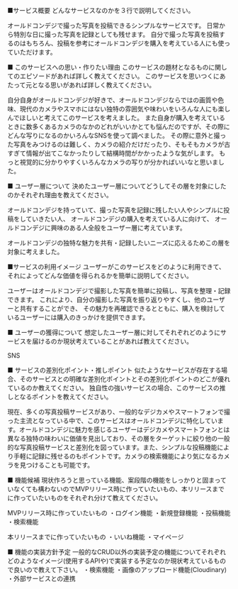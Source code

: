 ■サービス概要
どんなサービスなのかを３行で説明してください。

オールドコンデジで撮った写真を投稿できるシンプルなサービスです。
日常から特別な日に撮った写真を記録としても残せます。
自分で撮った写真を投稿するのはもちろん、投稿を参考にオールドコンデジを購入を考えている人にも使っていただけます。


■ このサービスへの思い・作りたい理由
このサービスの題材となるものに関してのエピソードがあれば詳しく教えてください。
このサービスを思いつくにあたって元となる思いがあれば詳しく教えてください。

自分自身がオールドコンデジが好きで、オールドコンデジならではの画質や色味、現代のカメラやスマホにはない独特の雰囲気や味わいをいろんな人にも楽しんでほしいと考えてこのサービスを考えました。
また自身が購入を考えているときに数多くあるカメラのなかのどれがいいかとても悩んだのですが、その際にどんな写りになるのかいろんなSNSを使って調べました。
その際に意外と撮った写真をみつけるのは難しく、カメラの紹介だけだったり、そもそもカメラが古すぎて情報が出てこなかったりして結構時間がかかったような気がします。
もっと視覚的に分かりやすくいろんなカメラの写りが分かればいいなと思いました。

■ ユーザー層について
決めたユーザー層についてどうしてその層を対象にしたのかそれぞれ理由を教えてください。

オールドコンデジを持っていて、撮った写真を記録に残したい人やシンプルに投稿をしていきたい人、
オールドコンデジの購入を考えている人に向けて、
オールドコンデジに興味のある人全般をユーザー層に考えています。

オールドコンデジの独特な魅力を共有・記録したいニーズに応えるためこの層を対象に考えました。

■サービスの利用イメージ
ユーザーがこのサービスをどのように利用できて、それによってどんな価値を得られるかを簡単に説明してください。

ユーザーはオールドコンデジで撮影した写真を簡単に投稿し、写真を整理・記録できます。
これにより、自分の撮影した写真を振り返りやすくし、他のユーザーと共有することができ、
その魅力を再確認できるとともに、購入を検討しているユーザーには購入のきっかけを提供できます。

■ ユーザーの獲得について
想定したユーザー層に対してそれぞれどのようにサービスを届けるのか現状考えていることがあれば教えてください。

SNS

■ サービスの差別化ポイント・推しポイント
似たようなサービスが存在する場合、そのサービスとの明確な差別化ポイントとその差別化ポイントのどこが優れているのか教えてください。
独自性の強いサービスの場合、このサービスの推しとなるポイントを教えてください。

現在、多くの写真投稿サービスがあり、一般的なデジカメやスマートフォンで撮った主流となっている中で、このサービスはオールドコンデジに特化しています。オールドコンデジに魅力を感じるユーザーはデジカメやスマートフォンとは異なる独特の味わいに価値を見出しており、その層をターゲットに絞り他の一般的な写真投稿サービスと差別化を図っています。また、シンプルな投稿機能により手軽に記録に残せるのもポイントです。カメラの検索機能により気になるカメラを見つけることも可能です。

■ 機能候補
現状作ろうと思っている機能、案段階の機能をしっかりと固まっていなくても構わないのでMVPリリース時に作っていたいもの、本リリースまでに作っていたいものをそれぞれ分けて教えてください。

MVPリリース時に作っていたいもの
・ログイン機能
・新規登録機能
・投稿機能
・検索機能

本リリースまでに作っていたいもの
・いいね機能
・マイページ


■ 機能の実装方針予定
一般的なCRUD以外の実装予定の機能についてそれぞれどのようなイメージ(使用するAPIや)で実装する予定なのか現状考えているもので良いので教えて下さい。
・検索機能
・画像のアップロード機能(Cloudinary)
・外部サービスとの連携